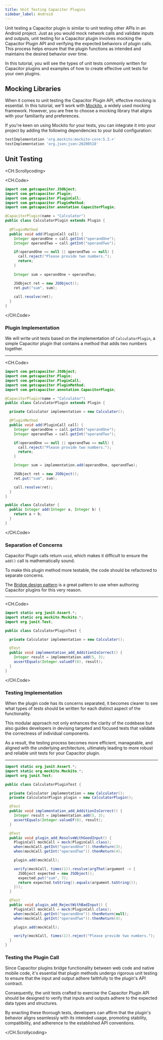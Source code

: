 ```yaml
---
title: Unit Testing Capacitor Plugins
sidebar_label: Android
---
```


Unit testing a Capacitor plugin is similar to unit testing other APIs in an Android project. Just as you would mock network calls and validate inputs and outputs, unit testing for a Capacitor plugin involves mocking the Capacitor Plugin API and verifying the expected behaviors of plugin calls. This process helps ensure that the plugin functions as intended and maintains the desired behavior over time.

In this tutorial, you will see the types of unit tests commonly written for Capacitor plugins and examples of how to create effective unit tests for your own plugins.

## Mocking Libraries

When it comes to unit testing the Capacitor Plugin API, effective mocking is essential. In this tutorial, we'll work with <a href="https://site.mockito.org/" target="_blank">Mockito</a>, a widely used mocking framework. However, you are free to choose a mocking library that aligns with your familiarity and preferences. 

If you're keen on using Mockito for your tests, you can integrate it into your project by adding the following dependencies to your build configuration:

```groovy build.gradle
testImplementation 'org.mockito:mockito-core:5.3.+'
testImplementation 'org.json:json:20200518'
```

## Unit Testing 

<CH.Scrollycoding>

<CH.Code>

```java CalculatorPlugin.java
import com.getcapacitor.JSObject;
import com.getcapacitor.Plugin;
import com.getcapacitor.PluginCall;
import com.getcapacitor.PluginMethod;
import com.getcapacitor.annotation.CapacitorPlugin;

@CapacitorPlugin(name = "Calculator")
public class CalculatorPlugin extends Plugin {
    
  @PluginMethod
  public void add(PluginCall call) {
    Integer operandOne = call.getInt("operandOne");
    Integer operandTwo = call.getInt("operandTwo");

    if(operandOne == null || operandTwo == null) {
      call.reject("Please provide two numbers.");
      return;
    }
    
    Integer sum = operandOne + operandTwo;

    JSObject ret = new JSObject();
    ret.put("sum", sum);
    
    call.resolve(ret);
  }
}
```

</CH.Code>

### Plugin Implementation

We will write unit tests based on the implementation of `CalculatorPlugin`, a simple Capacitor plugin that contains a method that adds two numbers together.

---

<CH.Code>

```java CalculatorPlugin.java focus=10,22
import com.getcapacitor.JSObject;
import com.getcapacitor.Plugin;
import com.getcapacitor.PluginCall;
import com.getcapacitor.PluginMethod;
import com.getcapacitor.annotation.CapacitorPlugin;

@CapacitorPlugin(name = "Calculator")
public class CalculatorPlugin extends Plugin {

  private Calculator implementation = new Calculator();

  @PluginMethod
  public void add(PluginCall call) {
    Integer operandOne = call.getInt("operandOne");
    Integer operandTwo = call.getInt("operandTwo");

    if(operandOne == null || operandTwo == null) {
      call.reject("Please provide two numbers.");
      return;
    }

    Integer sum = implementation.add(operandOne, operandTwo);

    JSObject ret = new JSObject();
    ret.put("sum", sum);

    call.resolve(ret);
  }
}
```
```java Calculator.java
public class Calculator {
  public Integer add(Integer a, Integer b) {
    return a + b;
  }
}
```
</CH.Code>

### Separation of Concerns

Capacitor Plugin calls return `void`, which makes it difficult to ensure the `add()` call is mathematically sound.

To make this plugin method more testable, the code should be refactored to separate concerns. 

The <a href="https://refactoring.guru/design-patterns/bridge" target="_blank">Bridge design pattern</a> is a great pattern to use when authoring Capacitor plugins for this very reason.

--- 

<CH.Code>

```java CalculatorPluginTest.java
import static org.junit.Assert.*;
import static org.mockito.Mockito.*;
import org.junit.Test;

public class CalculatorPluginTest {

  private Calculator implementation = new Calculator();

  @Test
  public void implementation_add_AdditionIsCorrect() {
    Integer result = implementation.add(5, 3);
    assertEquals(Integer.valueOf(8), result);
  }
}
```

</CH.Code>

### Testing Implementation

When the plugin code has its concerns separated, it becomes clearer to see what types of tests should be written for each distinct aspect of the functionality. 

This modular approach not only enhances the clarity of the codebase but also guides developers in devising targeted and focused tests that validate the correctness of individual components. 

As a result, the testing process becomes more efficient, manageable, and aligned with the underlying architecture, ultimately leading to more robust and reliable unit tests for your Capacitor plugin.

---


```java CalculatorPluginTest.java focus=8,16:40
import static org.junit.Assert.*;
import static org.mockito.Mockito.*;
import org.junit.Test;

public class CalculatorPluginTest {

  private Calculator implementation = new Calculator();
  private CalculatorPlugin plugin = new CalculatorPlugin();

  @Test
  public void implementation_add_AdditionIsCorrect() {
    Integer result = implementation.add(5, 3);
    assertEquals(Integer.valueOf(8), result);
  }

  @Test
  public void plugin_add_ResolveWithGoodInput() {
    PluginCall mockCall = mock(PluginCall.class);
    when(mockCall.getInt("operandOne")).thenReturn(3);
    when(mockCall.getInt("operandTwo")).thenReturn(4);

    plugin.add(mockCall);

    verify(mockCall, times(1)).resolve(argThat(argument -> {
      JSObject expected = new JSObject();
      expected.put("sum", 7);
      return expected.toString().equals(argument.toString());
    }));
  }

  @Test
  public void plugin_add_RejectWithBadInput() {
    PluginCall mockCall = mock(PluginCall.class);
    when(mockCall.getInt("operandOne")).thenReturn(null);
    when(mockCall.getInt("operandTwo")).thenReturn(4);

    plugin.add(mockCall);

    verify(mockCall, times(1)).reject("Please provide two numbers.");
  }
}
```

### Testing the Plugin Call

Since Capacitor plugins bridge functionality between web code and native mobile code, it's essential that plugin methods undergo rigorous unit testing to ensure that the input and output adhere faithfully to the plugin's API contract. 

Consequently, the unit tests crafted to exercise the Capacitor Plugin API should be designed to verify that inputs and outputs adhere to the expected data types and structures. 

By enacting these thorough tests, developers can affirm that the plugin's behavior aligns seamlessly with its intended usage, promoting stability, compatibility, and adherence to the established API conventions.

</CH.Scrollycoding>
